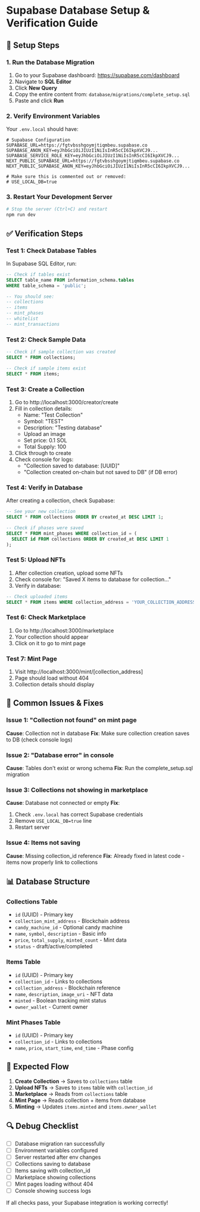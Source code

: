 # Supabase Database Setup & Verification Guide

## 🔧 Setup Steps

### 1. **Run the Database Migration**
1. Go to your Supabase dashboard: https://supabase.com/dashboard
2. Navigate to **SQL Editor**
3. Click **New Query**
4. Copy the entire content from: `database/migrations/complete_setup.sql`
5. Paste and click **Run**

### 2. **Verify Environment Variables**
Your `.env.local` should have:
```env
# Supabase Configuration
SUPABASE_URL=https://fgtvbsshgoymjtiqmbeu.supabase.co
SUPABASE_ANON_KEY=eyJhbGciOiJIUzI1NiIsInR5cCI6IkpXVCJ9...
SUPABASE_SERVICE_ROLE_KEY=eyJhbGciOiJIUzI1NiIsInR5cCI6IkpXVCJ9...
NEXT_PUBLIC_SUPABASE_URL=https://fgtvbsshgoymjtiqmbeu.supabase.co
NEXT_PUBLIC_SUPABASE_ANON_KEY=eyJhbGciOiJIUzI1NiIsInR5cCI6IkpXVCJ9...

# Make sure this is commented out or removed:
# USE_LOCAL_DB=true
```

### 3. **Restart Your Development Server**
```bash
# Stop the server (Ctrl+C) and restart
npm run dev
```

## ✅ Verification Steps

### **Test 1: Check Database Tables**
In Supabase SQL Editor, run:
```sql
-- Check if tables exist
SELECT table_name FROM information_schema.tables 
WHERE table_schema = 'public';

-- You should see:
-- collections
-- items
-- mint_phases
-- whitelist
-- mint_transactions
```

### **Test 2: Check Sample Data**
```sql
-- Check if sample collection was created
SELECT * FROM collections;

-- Check if sample items exist
SELECT * FROM items;
```

### **Test 3: Create a Collection**
1. Go to http://localhost:3000/creator/create
2. Fill in collection details:
   - Name: "Test Collection"
   - Symbol: "TEST"
   - Description: "Testing database"
   - Upload an image
   - Set price: 0.1 SOL
   - Total Supply: 100
3. Click through to create
4. Check console for logs:
   - "Collection saved to database: [UUID]"
   - "Collection created on-chain but not saved to DB" (if DB error)

### **Test 4: Verify in Database**
After creating a collection, check Supabase:
```sql
-- See your new collection
SELECT * FROM collections ORDER BY created_at DESC LIMIT 1;

-- Check if phases were saved
SELECT * FROM mint_phases WHERE collection_id = (
  SELECT id FROM collections ORDER BY created_at DESC LIMIT 1
);
```

### **Test 5: Upload NFTs**
1. After collection creation, upload some NFTs
2. Check console for: "Saved X items to database for collection..."
3. Verify in database:
```sql
-- Check uploaded items
SELECT * FROM items WHERE collection_address = 'YOUR_COLLECTION_ADDRESS';
```

### **Test 6: Check Marketplace**
1. Go to http://localhost:3000/marketplace
2. Your collection should appear
3. Click on it to go to mint page

### **Test 7: Mint Page**
1. Visit http://localhost:3000/mint/[collection_address]
2. Page should load without 404
3. Collection details should display

## 🐛 Common Issues & Fixes

### **Issue 1: "Collection not found" on mint page**
**Cause**: Collection not in database
**Fix**: Make sure collection creation saves to DB (check console logs)

### **Issue 2: "Database error" in console**
**Cause**: Tables don't exist or wrong schema
**Fix**: Run the complete_setup.sql migration

### **Issue 3: Collections not showing in marketplace**
**Cause**: Database not connected or empty
**Fix**: 
1. Check `.env.local` has correct Supabase credentials
2. Remove `USE_LOCAL_DB=true` line
3. Restart server

### **Issue 4: Items not saving**
**Cause**: Missing collection_id reference
**Fix**: Already fixed in latest code - items now properly link to collections

## 📊 Database Structure

### **Collections Table**
- `id` (UUID) - Primary key
- `collection_mint_address` - Blockchain address
- `candy_machine_id` - Optional candy machine
- `name`, `symbol`, `description` - Basic info
- `price`, `total_supply`, `minted_count` - Mint data
- `status` - draft/active/completed

### **Items Table**
- `id` (UUID) - Primary key
- `collection_id` - Links to collections
- `collection_address` - Blockchain reference
- `name`, `description`, `image_uri` - NFT data
- `minted` - Boolean tracking mint status
- `owner_wallet` - Current owner

### **Mint Phases Table**
- `id` (UUID) - Primary key
- `collection_id` - Links to collections
- `name`, `price`, `start_time`, `end_time` - Phase config

## 🎯 Expected Flow

1. **Create Collection** → Saves to `collections` table
2. **Upload NFTs** → Saves to `items` table with `collection_id`
3. **Marketplace** → Reads from `collections` table
4. **Mint Page** → Reads collection + items from database
5. **Minting** → Updates `items.minted` and `items.owner_wallet`

## 🔍 Debug Checklist

- [ ] Database migration ran successfully
- [ ] Environment variables configured
- [ ] Server restarted after env changes
- [ ] Collections saving to database
- [ ] Items saving with collection_id
- [ ] Marketplace showing collections
- [ ] Mint pages loading without 404
- [ ] Console showing success logs

If all checks pass, your Supabase integration is working correctly!
